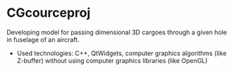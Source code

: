 # CGcourceproj
Developing model for passing dimensional 3D cargoes through a given hole in fuselage of an aircraft. 
  - Used technologies: C++, QtWidgets, computer graphics algorithms (like Z-buffer) without using computer graphics libraries (like OpenGL)
